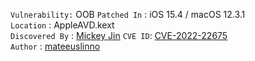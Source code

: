 `Vulnerability:` OOB
`Patched In` : iOS 15.4 / macOS 12.3.1  
`Location` : AppleAVD.kext  
`Discovered By` : [Mickey Jin](https://twitter.com/patch1t)
`CVE ID`: [CVE-2022-22675](https://support.apple.com/en-us/HT213219)  
`Author` : [mateeuslinno](https://twitter.com/mateeuslinno)  



